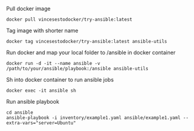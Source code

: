 Pull docker image
```
docker pull vincesestodocker/try-ansible:latest
```
Tag image with shorter name
```
docker tag vincesestodocker/try-ansible:latest ansible-utils
```

Run docker and map your local folder to /ansible in docker container
```
docker run -d -it --name ansible -v /path/to/your/ansible/playbook:/ansible ansible-utils
```
Sh into docker container to run ansible jobs
```
docker exec -it ansible sh
```
Run ansible playbook
```
cd ansible
ansible-playbook -i inventory/example1.yaml ansible/example1.yaml --extra-vars="server=Ubuntu"
```